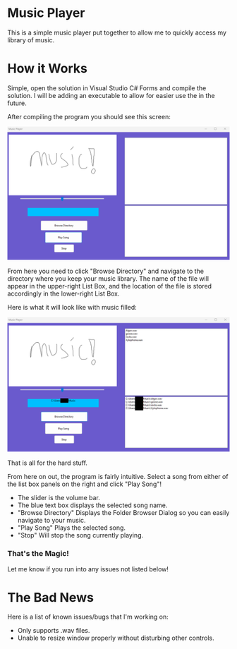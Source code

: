 # Music Player

This is a simple music player put together to allow me to quickly access my library of music. 

# How it Works

Simple, open the solution in Visual Studio C# Forms and compile the solution. I will be adding an executable to allow for easier use the in the future.

After compiling the program you should see this screen:

![This is an Image](https://github.com/Codeglizzy/music-player/blob/main/SoundTest/interface.png?raw=true)

   
From here you need to click "Browse Directory" and navigate to the directory where you keep your music library. The name of the file will appear in the upper-right List Box, and the location of the file is stored accordingly in the lower-right List Box.

Here is what it will look like with music filled:

![This is another image](https://github.com/Codeglizzy/music-player/blob/main/SoundTest/filled_Interface.png?raw=true)

That is all for the hard stuff. 

From here on out, the program is fairly intuitive. Select a song from either of the list box panels on the right and click "Play Song"!

* The slider is the volume bar.
* The blue text box displays the selected song name.
* "Browse Directory" Displays the Folder Browser Dialog so you can easily navigate to your music.
* "Play Song" Plays the selected song.
* "Stop" Will stop the song currently playing.

### That's the Magic!

Let me know if you run into any issues not listed below!


# The Bad News

Here is a list of known issues/bugs that I'm working on:
* Only supports .wav files.
* Unable to resize window properly without disturbing other controls.


